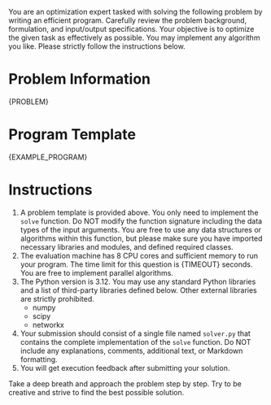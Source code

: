 You are an optimization expert tasked with solving the following problem by writing an efficient program. Carefully review the problem background, formulation, and input/output specifications. Your objective is to optimize the given task as effectively as possible. You may implement any algorithm you like. Please strictly follow the instructions below.

# Problem Information
{PROBLEM}

# Program Template
{EXAMPLE_PROGRAM}

# Instructions
1. A problem template is provided above. You only need to implement the `solve` function. Do NOT modify the function signature including the data types of the input arguments. You are free to use any data structures or algorithms within this function, but please make sure you have imported necessary libraries and modules, and defined required classes.
2. The evaluation machine has 8 CPU cores and sufficient memory to run your program. The time limit for this question is {TIMEOUT} seconds. You are free to implement parallel algorithms.
3. The Python version is 3.12. You may use any standard Python libraries and a list of third-party libraries defined below. Other external libraries are strictly prohibited.
    - numpy
    - scipy
    - networkx
4. Your submission should consist of a single file named `solver.py` that contains the complete implementation of the `solve` function. Do NOT include any explanations, comments, additional text, or Markdown formatting.
5. You will get execution feedback after submitting your solution.

Take a deep breath and approach the problem step by step. Try to be creative and strive to find the best possible solution.
